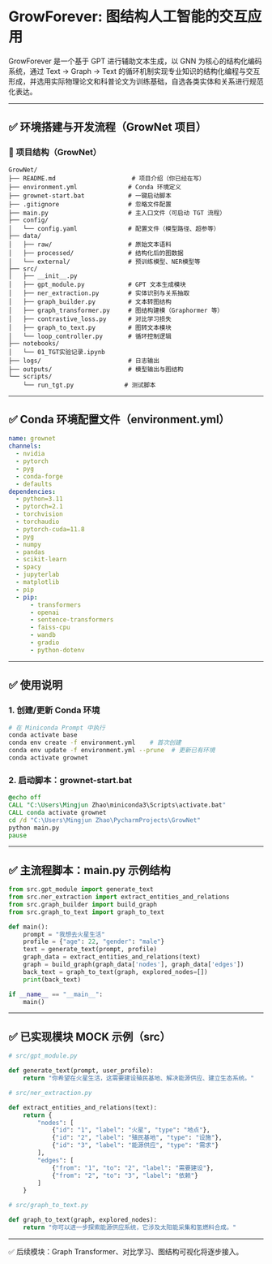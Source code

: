 # GrowForever: 图结构人工智能的交互应用

GrowForever 是一个基于 GPT 进行辅助文本生成，以 GNN 为核心的结构化编码系统，通过 Text → Graph → Text 的循环机制实现专业知识的结构化编程与交互形成，并选用实际物理论文和科普论文为训练基础，自选各类实体和关系进行规范化表达。

------

## ✅ 环境搭建与开发流程（GrowNet 项目）

### 📁 项目结构（GrowNet）

```
GrowNet/
├── README.md                     # 项目介绍（你已经在写）
├── environment.yml              # Conda 环境定义
├── grownet-start.bat            # 一键启动脚本
├── .gitignore                   # 忽略文件配置
├── main.py                      # 主入口文件（可启动 TGT 流程）
├── config/
│   └── config.yaml              # 配置文件（模型路径、超参等）
├── data/
│   ├── raw/                     # 原始文本语料
│   ├── processed/               # 结构化后的图数据
│   └── external/                # 预训练模型、NER模型等
├── src/
│   ├── __init__.py
│   ├── gpt_module.py            # GPT 文本生成模块
│   ├── ner_extraction.py        # 实体识别与关系抽取
│   ├── graph_builder.py         # 文本转图结构
│   ├── graph_transformer.py     # 图结构建模（Graphormer 等）
│   ├── contrastive_loss.py      # 对比学习损失
│   ├── graph_to_text.py         # 图转文本模块
│   └── loop_controller.py       # 循环控制逻辑
├── notebooks/
│   └── 01_TGT实验记录.ipynb
├── logs/                        # 日志输出
├── outputs/                     # 模型输出与图结构
└── scripts/
    └── run_tgt.py              # 测试脚本
```

------

## ✅ Conda 环境配置文件（environment.yml）

```yaml
name: grownet
channels:
  - nvidia
  - pytorch
  - pyg
  - conda-forge
  - defaults
dependencies:
  - python=3.11
  - pytorch=2.1
  - torchvision
  - torchaudio
  - pytorch-cuda=11.8
  - pyg
  - numpy
  - pandas
  - scikit-learn
  - spacy
  - jupyterlab
  - matplotlib
  - pip
  - pip:
      - transformers
      - openai
      - sentence-transformers
      - faiss-cpu
      - wandb
      - gradio
      - python-dotenv
```

------

## ✅ 使用说明

### 1. 创建/更新 Conda 环境

```bash
# 在 Miniconda Prompt 中执行
conda activate base
conda env create -f environment.yml    # 首次创建
conda env update -f environment.yml --prune  # 更新已有环境
conda activate grownet
```

### 2. 启动脚本：grownet-start.bat

```bat
@echo off
CALL "C:\Users\Mingjun Zhao\miniconda3\Scripts\activate.bat"
CALL conda activate grownet
cd /d "C:\Users\Mingjun Zhao\PycharmProjects\GrowNet"
python main.py
pause
```

------

## ✅ 主流程脚本：main.py 示例结构

```python
from src.gpt_module import generate_text
from src.ner_extraction import extract_entities_and_relations
from src.graph_builder import build_graph
from src.graph_to_text import graph_to_text

def main():
    prompt = "我想去火星生活"
    profile = {"age": 22, "gender": "male"}
    text = generate_text(prompt, profile)
    graph_data = extract_entities_and_relations(text)
    graph = build_graph(graph_data['nodes'], graph_data['edges'])
    back_text = graph_to_text(graph, explored_nodes=[])
    print(back_text)

if __name__ == "__main__":
    main()
```

------

## ✅ 已实现模块 MOCK 示例（src）

```python
# src/gpt_module.py

def generate_text(prompt, user_profile):
    return "你希望在火星生活，这需要建设殖民基地、解决能源供应、建立生态系统。"

# src/ner_extraction.py

def extract_entities_and_relations(text):
    return {
        "nodes": [
            {"id": "1", "label": "火星", "type": "地点"},
            {"id": "2", "label": "殖民基地", "type": "设施"},
            {"id": "3", "label": "能源供应", "type": "需求"}
        ],
        "edges": [
            {"from": "1", "to": "2", "label": "需要建设"},
            {"from": "2", "to": "3", "label": "依赖"}
        ]
    }

# src/graph_to_text.py

def graph_to_text(graph, explored_nodes):
    return "你可以进一步探索能源供应系统，它涉及太阳能采集和氢燃料合成。"
```

------

✅ 后续模块：Graph Transformer、对比学习、图结构可视化将逐步接入。